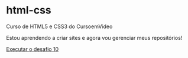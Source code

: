 # html-css
 Curso de HTML5 e CSS3 do CursoemVideo
 
 Estou aprendendo a criar sites e agora vou gerenciar meus repositórios!
 
 <a href="https://luansmf.github.io/html-css/modulo-02/desafio/desafio010/android.html">Executar o desafio 10</a>
